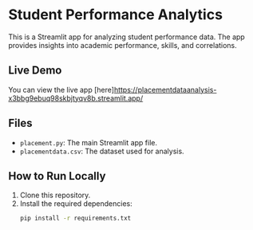 # Student Performance Analytics

This is a Streamlit app for analyzing student performance data. The app provides insights into academic performance, skills, and correlations.

## Live Demo

You can view the live app [here]https://placementdataanalysis-x3bbg9ebuq98skbjtyqv8b.streamlit.app/

## Files

- `placement.py`: The main Streamlit app file.
- `placementdata.csv`: The dataset used for analysis.

## How to Run Locally

1. Clone this repository.
2. Install the required dependencies:
   ```bash
   pip install -r requirements.txt
